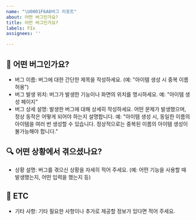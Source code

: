 ```yaml
---
name: "\U0001F6A8버그 리포트"
about: 어떤 버그인가요?
title: 어떤 버그인가요?
labels: FIx
assignees: ''

---
```


## 🐛 어떤 버그인가요?
- 버그 이름: 버그에 대한 간단한 제목을 작성하세요. (예: "아이템 생성 시 중복 이름 허용")
- 버그 발생 위치: 버그가 발생한 기능이나 화면의 위치를 명시하세요.
예: "아이템 생성 페이지"
- 버그 상세 설명: 발생한 버그에 대해 상세히 작성하세요. 어떤 문제가 발생했으며, 정상 동작은 어떻게 되어야 하는지 설명합니다.
예: "아이템 생성 시, 동일한 이름의 아이템을 여러 번 생성할 수 있습니다. 정상적으로는 중복된 이름의 아이템 생성이 불가능해야 합니다."

## 🔍 어떤 상황에서 겪으셨나요?
- 상황 설명: 버그를 겪으신 상황을 자세히 적어 주세요. (예: 어떤 기능을 사용할 때 발생했는지, 어떤 입력을 했는지 등)

## 📝 ETC
- 기타 사항: 기타 필요한 사항이나 추가로 제공할 정보가 있다면 적어 주세요.
